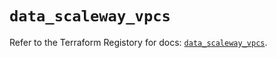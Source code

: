 # `data_scaleway_vpcs`

Refer to the Terraform Registory for docs: [`data_scaleway_vpcs`](https://registry.terraform.io/providers/scaleway/scaleway/2.28.0/docs/data-sources/vpcs).
